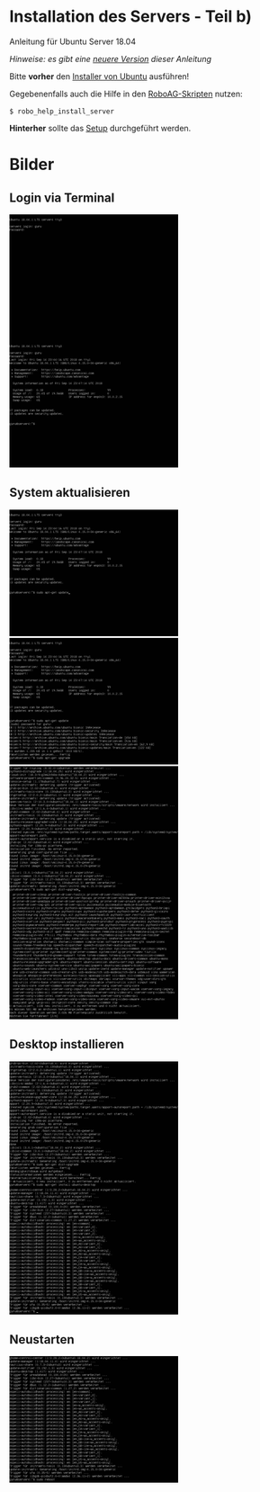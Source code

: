 # Installation des Servers - Teil b)
Anleitung für Ubuntu Server 18.04

_Hinweise: es gibt eine [neuere Version](../../../../README.md) dieser Anleitung_

Bitte **vorher** den [Installer von Ubuntu](../1a_installer/README.md) ausführen!

Gegebenenfalls auch die Hilfe in den [RoboAG-Skripten](https://github.com/RoboAG/bash_roboag) nutzen:

    $ robo_help_install_server

**Hinterher** sollte das [Setup](../../2_setup/README.md) durchgeführt werden.



# Bilder
## Login via Terminal
<img src="001_b_login_finished.png"                             width="300" align="left">
<img src="001_c_logged_in.png"                                  width="300">


## System aktualisieren
<img src="002_a_update.png"                                     width="300">

<img src="002_b_upgrade.png"                                    width="300">

<img src="002_c_dist_upgrade.png"                               width="300" align="left">
<img src="002_d_yes_to_dist_upgrade.png"                        width="300">


## Desktop installieren
<img src="003_a_install_desktop.png"                            width="300" align="left">
<img src="003_b_install_finish.png"                             width="300">


## Neustarten
<img src="004_reboot.png"                                       width="300">

